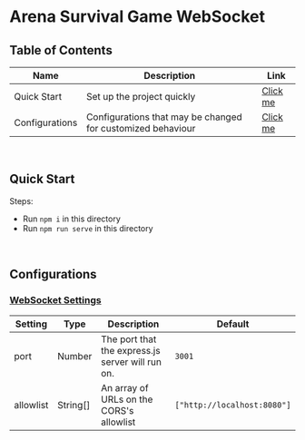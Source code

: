 # **Arena Survival Game WebSocket**

## **Table of Contents**

| Name | Description | Link |
| - | - | - |
| Quick Start | Set up the project quickly | [Click me](#quick-start) |
| Configurations | Configurations that may be changed for customized behaviour | [Click me](#configurations)

<br>

## **Quick Start**

Steps:

- Run `npm i` in this directory
- Run `npm run serve` in this directory

<br>

## **Configurations**

### [**WebSocket Settings**](websocket.config.js)

| Setting | Type | Description | Default |
| - | - | - | - |
| port | Number | The port that the express.js server will run on. | `3001` |
| allowlist | String[] | An array of URLs on the CORS's allowlist | `["http://localhost:8080"]` |
